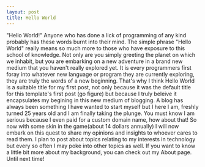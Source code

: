 ```yaml
---
layout: post
title: Hello World
---
```

"Hello World!" Anyone who has done a lick of programming of any kind probably has these words burnt into their mind. The simple phrase "Hello World" really means so much more to those who have exposure to this school of knowledge. Not only are you simply greeting the planet on which we inhabit, but you are embarking on a new adventure in a brand new medium that you haven't really explored yet. It is every programmers first foray into whatever new language or program they are currently exploring, they are truly the words of a new beginning. 
That's why I think Hello World is a suitable title for my first post, not only because it was the default title for this template's first post (go figure) but because I truly beleive it encapsulates my begining in this new medium of blogging. A blog has always been something I have wanted to start myself but I here I am, freshly turned 25 years old and I am finally taking the plunge. You must know I am serious because I even paid for a custom domain name, how about that! So now with some skin in the game(about 14 dollars annually) I will now embark on this quest to share my opinions and insights to whoever cares to read them. I plan to post about topics relating to my interests in technology but every so often I may poke into other topics as well. 
If you want to know a little bit more about my background, you can check out my About page. Until next time!
